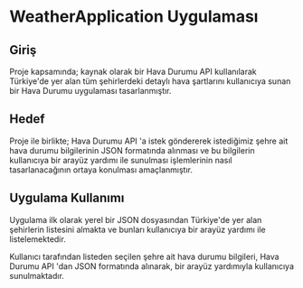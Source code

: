 
# WeatherApplication Uygulaması

## Giriş
Proje kapsamında; kaynak olarak bir Hava Durumu API kullanılarak Türkiye'de yer alan tüm şehirlerdeki detaylı hava şartlarını kullanıcıya sunan bir Hava Durumu uygulaması tasarlanmıştır. 

## Hedef
Proje ile birlikte; Hava Durumu API 'a istek göndererek istediğimiz şehre ait hava durumu bilgilerinin JSON formatında alınması ve bu bilgilerin kullanıcıya bir arayüz yardımı ile sunulması işlemlerinin nasıl tasarlanacağının ortaya konulması amaçlanmıştır. 

## Uygulama Kullanımı
Uygulama ilk olarak yerel bir JSON dosyasından Türkiye'de yer alan şehirlerin listesini almakta ve bunları kullanıcıya bir arayüz yardımı ile listelemektedir.

Kullanıcı tarafından listeden seçilen şehre ait hava durumu bilgileri, Hava Durumu API 'dan JSON formatında alınarak, bir arayüz yardımıyla kullanıcıya sunulmaktadır.
